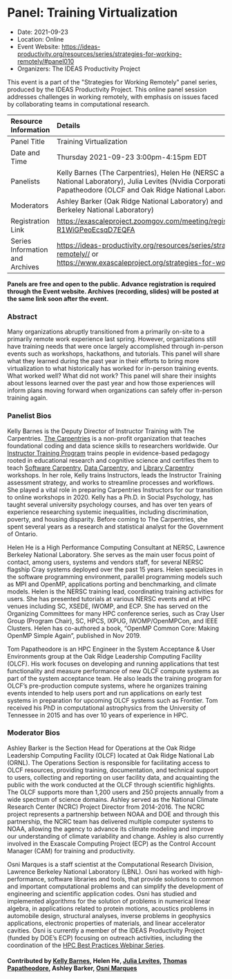 # Panel: Training Virtualization

- Date: 2021-09-23
- Location: Online
- Event Website: https://ideas-productivity.org/resources/series/strategies-for-working-remotely/#panel010
- Organizers: The IDEAS Productivity Project
			   
This event is a part of the "Strategies for Working Remotely" 
panel series, produced by the IDEAS Productivity
Project.
This online panel session addresses challenges in working remotely, with emphasis on issues faced by collaborating teams in computational research.

Resource Information | Details
:--- | :---			   
Panel Title | Training Virtualization
Date and Time | Thursday 2021-09-23  3:00pm-4:15pm EDT 
Panelists | Kelly Barnes (The Carpentries), Helen He (NERSC and Lawrence Berkeley National Laboratory), Julia Levites (Nvidia Corporation), and Thomas Papatheodore (OLCF and Oak Ridge National Laboratory)
Moderators | Ashley Barker (Oak Ridge National Laboratory) and Osni Marques (Lawrence Berkeley National Laboratory)
Registration Link | 	<https://exascaleproject.zoomgov.com/meeting/register/vJItduChpzkrGhmO-R1WiGPeoEcsqD7EQFA>
Series Information and Archives | <https://ideas-productivity.org/resources/series/strategies-for-working-remotely//> or<br><https://www.exascaleproject.org/strategies-for-working-remotely/>

**Panels are free and open to the public. Advance registration is required through the Event website. Archives (recording, slides) will be posted at the same link soon after the event.**

### Abstract
Many organizations abruptly transitioned from a primarily on-site to a primarily remote work experience last spring.  However, organizations still have training needs that were once largely accomplished through in-person events such as workshops, hackathons, and tutorials.  This panel will share what they learned during the past year in their efforts to bring more virtualization to what historically has worked for in-person training events.  What worked well?  What did not work?  This panel will share their insights about lessons learned over the past year and how those  experiences will inform plans moving forward when organizations can safely offer in-person training again.

### Panelist Bios
Kelly Barnes is the Deputy Director of Instructor Training with The Carpentries. [The Carpentries](https://carpentries.org/) is a non-profit organization that teaches foundational coding and data science skills to researchers worldwide. Our [Instructor Training Program](https://carpentries.org/become-instructor/) trains people in evidence-based pedagogy rooted in educational research and cognitive science and certifies them to teach [Software Carpentry](https://software-carpentry.org/), [Data Carpentry](https://datacarpentry.org), and [Library Carpentry](https://librarycarpentry.org/) workshops. In her role, Kelly trains Instructors, leads the Instructor Training assessment strategy, and works to streamline processes and workflows. She played a vital role in preparing Carpentries Instructors for our transition to online workshops in 2020. Kelly has a Ph.D. in Social Psychology, has taught several university psychology courses, and has over ten years of experience researching systemic inequalities, including discrimination, poverty, and housing disparity. Before coming to The Carpentries, she spent several years as a research and statistical analyst for the Government of Ontario.

Helen He is a High Performance Computing Consultant at NERSC, Lawrence Berkeley National Laboratory. She serves as the main user focus point of contact, among users, systems and vendors staff, for several NERSC flagship Cray systems deployed over the past 15 years. Helen specializes in the software programming environment, parallel programming models such as MPI and OpenMP, applications porting and benchmarking, and climate models. Helen is the NERSC training lead, coordinating training activities for users. She has presented tutorials at various NERSC events and at HPC venues including SC, XSEDE, IWOMP, and ECP. She has served on the Organizing Committees for many HPC conference series, such as Cray User Group (Program Chair), SC, HPCS, IXPUG, IWOMP/OpenMPCon, and IEEE Clusters. Helen has co-authored a book, “OpenMP Common Core: Making OpenMP Simple Again”, published in Nov 2019.

Tom Papatheodore is an HPC Engineer in the System Acceptance &amp; User Environments group at the Oak Ridge Leadership Computing Facility (OLCF). His work focuses on developing and running applications that test functionality and measure performance of new OLCF compute systems as part of the system acceptance team. He also leads the training program for OLCF’s pre-production compute systems, where he organizes training events intended to help users port and run applications on early test systems in preparation for upcoming OLCF systems such as Frontier. Tom received his PhD in computational astrophysics from the University of Tennessee in 2015 and has over 10 years of experience in HPC.

### Moderator Bios
<!-- Panel 9 bio -->
Ashley Barker is the Section Head for Operations at the Oak Ridge Leadership Computing Facility (OLCF) located at Oak Ridge National Lab (ORNL). The Operations Section is responsible for facilitating access to OLCF resources, providing training, documentation, and technical support to users, collecting and reporting on user facility data, and acquainting the public with the work conducted at the OLCF through scientific highlights. The OLCF supports more than 1,200 users and 250 projects annually from a wide spectrum of science domains. Ashley served as the National Climate Research Center (NCRC) Project Director from 2014-2016. The NCRC project represents a partnership between NOAA and DOE and through this partnership, the NCRC team has delivered multiple computer systems to NOAA, allowing the agency to advance its climate modeling and improve our understanding of climate variability and change. Ashley is also currently involved in the Exascale Computing Project (ECP) as the Control Account Manager (CAM) for training and productivity.

<!-- Bio prior to 2021-05-20
Ashley Barker is the Group Leader for the User Assistance and Outreach
(UAO) team at the Oak Ridge Leadership Computing Facility (OLCF)
located at Oak Ridge National Lab (ORNL). UAO is responsible for
facilitating access to OLCF resources, providing training,
documentation, and technical support to users, collecting and
reporting on user facility data, and acquainting the public with the
work conducted at the OLCF through scientific highlights. The OLCF
supports more than 1,200 users and 250 projects annually from a wide
spectrum of science domains. Ashley served as the National Climate
Research Center (NCRC) Project Director from 2014-2016. The NCRC
project represents a partnership between NOAA and DOE and through this
partnership, the NCRC team has delivered multiple computer systems to
NOAA, allowing the agency to advance its climate modeling and improve
our understanding of climate variability and change. Ashley is also
currently involved in the Exascale Computing Project (ECP) as the
Control Account Manager (CAM) for training and productivity.
-->
Osni Marques is a staff scientist at the Computational Research Division, Lawrence Berkeley National Laboratory (LBNL). Osni has worked with high-performance, software libraries and tools, that provide solutions to common and important computational problems and can simplify the development of engineering and scientific application codes. Osni has studied and implemented algorithms for the solution of problems in numerical linear algebra, in applications related to protein motions, acoustics problems in automobile design, structural analyses, inverse problems in geophysics applications, electronic properties of materials, and linear accelerator cavities. Osni is currently a member of the IDEAS Productivity Project (funded by DOE’s ECP) focusing on outreach activities, including the coordination of the [HPC Best Practices Webinar Series](https://ideas-productivity.org/resources/series/hpc-best-practices-webinars/).

#### Contributed by [Kelly Barnes](https://github.com/klbarnes20 "Kelly Barnes's GitHub Profile"), Helen He, [Julia Levites](https://github.com/jlevites "Julia Levites's GitHub Profile"), [Thomas Papatheodore](https://github.com/tom-papatheodore "Thomas Papatheodore's GitHub Profile"), Ashley Barker, [Osni Marques](https://github.com/tom-papatheodore "Osni Marques's GitHub Profile")

<!---
Publish: yes
Categories: skills
Topics: online learning
Level: 2
Prerequisites: default
Aggregate: none
--->
